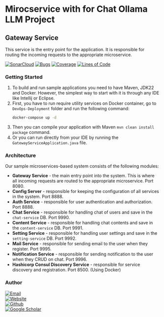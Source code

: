 # Mirocservice with for Chat Ollama LLM Project

## Gateway Service

This service is the entry point for the application. It is responsible for routing the incoming requests to the appropriate microservice.

[![SonarCloud](https://sonarcloud.io/images/project_badges/sonarcloud-black.svg)](https://sonarcloud.io/dashboard?id=SBMS-Ollama-Clone_Gateway-Service)
[![Bugs](https://sonarcloud.io/api/project_badges/measure?project=SBMS-Ollama-Clone_Gateway-Service&metric=bugs)](https://sonarcloud.io/dashboard?id=SBMS-Ollama-Clone_Gateway-Service)
[![Coverage](https://sonarcloud.io/api/project_badges/measure?project=SBMS-Ollama-Clone_Gateway-Service&metric=coverage)](https://sonarcloud.io/dashboard?id=SBMS-Ollama-Clone_Gateway-Service)
[![Lines of Code](https://sonarcloud.io/api/project_badges/measure?project=SBMS-Ollama-Clone_Gateway-Service&metric=ncloc)](https://sonarcloud.io/dashboard?id=SBMS-Ollama-Clone_Gateway-Service)

### Getting Started
1. To build and run sample applications you need to have Maven, JDK22 and Docker. However, the simplest way to start with it is through any IDE like Intellij or Eclipse.
2. First, you have to run require utility services on Docker container, go to `DevOps-Deployment` folder and run the following command:
    ```bash
    docker-compose up -d
    ```
3. Then you can compile your application with Maven `mvn clean install package` command.
4. Or you can run directly from your IDE by running the `GatewayServiceApplication.java` file.

### Architecture 
Our sample microservices-based system consists of the following modules:
- **Gateway Service** - the main entry point into the system. This is where all incoming requests are routed to the appropriate microservice. Port 8080.
- **Config Server** - responsible for keeping the configuration of all services in the system. Port 8888.
- **Auth Service** - responsible for user authentication and authorization. Port 8888.
- **Chat Service** - responsible for handling chat of users and save in the `chat-service` DB. Port 9990.
- **Content Service** - responsible for handling chat contents and save in the `content-service` DB. Port 9991.
- **Setting Service** - responsible for handling user settings and save in the `setting-service` DB. Port 9992.
- **Mail Service** - responsible for sending email to the user when they register. Port 9995.
- **Notification Service** - responsible for sending notification to the user when they CRUD on chat. Port 9996.
- **Hashicorp Consul Discovery Service** - responsible for service discovery and registration. Port 8500. (Using Docker)

### Author
[![Email](https://img.shields.io/badge/Email-Kimleang-blue?style=flat&logo=gmail)](mailto:kimleang.srd@gmail.com)<br/>
[![Website](https://img.shields.io/badge/Website-Kimleang-blue?style=flat&logo=google-chrome)](https://kkimleang.com)<br/>
[![Github](https://img.shields.io/badge/Github-Kimleang-blue?style=flat&logo=github)](https://github.com/KimleangSama)<br/>
[![Google Scholar](https://img.shields.io/badge/Google%20Scholar-Kimleang-blue?style=flat&logo=google-scholar)](https://scholar.google.com/citations?user=j67umTIAAAAJ&hl=en&oi=ao)<br/>
